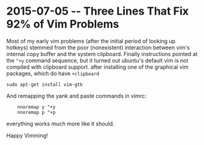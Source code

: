 # 2015-07-05 -- Three Lines That Fix 92% of Vim Problems

Most of my early vim problems (after the initial period of looking up hotkeys)
stemmed from the poor (nonexistent) interaction between vim's internal copy
buffer and the system clipboard. Finally instructions pointed at the `"+y`
command sequence, but it turned out ubuntu's default vim is not compiled with
clipboard support. after installing one of the graphical vim packages, which do
have `+clipboard`

`sudo apt-get install vim-gtk`

And remapping the yank and paste commands in vimrc:
```vimscript
	nnoremap y "+y
	nnoremap p "+p
```

everything works much more like it should.

Happy Vimming!

